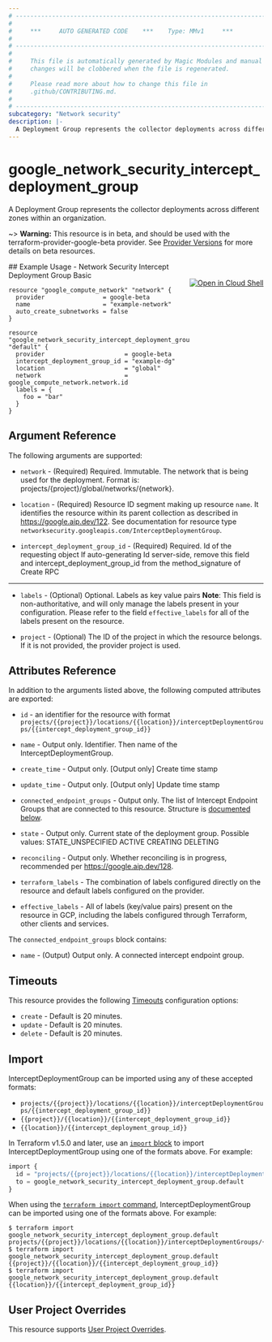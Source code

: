 ```yaml
---
# ----------------------------------------------------------------------------
#
#     ***     AUTO GENERATED CODE    ***    Type: MMv1     ***
#
# ----------------------------------------------------------------------------
#
#     This file is automatically generated by Magic Modules and manual
#     changes will be clobbered when the file is regenerated.
#
#     Please read more about how to change this file in
#     .github/CONTRIBUTING.md.
#
# ----------------------------------------------------------------------------
subcategory: "Network security"
description: |-
  A Deployment Group represents the collector deployments across different zones within an organization.
---
```


# google_network_security_intercept_deployment_group

A Deployment Group represents the collector deployments across different zones within an organization.

~> **Warning:** This resource is in beta, and should be used with the terraform-provider-google-beta provider.
See [Provider Versions](https://terraform.io/docs/providers/google/guides/provider_versions.html) for more details on beta resources.


<div class = "oics-button" style="float: right; margin: 0 0 -15px">
  <a href="https://console.cloud.google.com/cloudshell/open?cloudshell_git_repo=https%3A%2F%2Fgithub.com%2Fterraform-google-modules%2Fdocs-examples.git&cloudshell_image=gcr.io%2Fcloudshell-images%2Fcloudshell%3Alatest&cloudshell_print=.%2Fmotd&cloudshell_tutorial=.%2Ftutorial.md&cloudshell_working_dir=network_security_intercept_deployment_group_basic&open_in_editor=main.tf" target="_blank">
    <img alt="Open in Cloud Shell" src="//gstatic.com/cloudssh/images/open-btn.svg" style="max-height: 44px; margin: 32px auto; max-width: 100%;">
  </a>
</div>
## Example Usage - Network Security Intercept Deployment Group Basic


```hcl
resource "google_compute_network" "network" {
  provider                = google-beta
  name                    = "example-network"
  auto_create_subnetworks = false
}

resource "google_network_security_intercept_deployment_group" "default" {
  provider                      = google-beta
  intercept_deployment_group_id = "example-dg"
  location                      = "global"
  network                       = google_compute_network.network.id
  labels = {
    foo = "bar"
  }
}
```

## Argument Reference

The following arguments are supported:


* `network` -
  (Required)
  Required. Immutable. The network that is being used for the deployment. Format is:
  projects/{project}/global/networks/{network}.

* `location` -
  (Required)
  Resource ID segment making up resource `name`. It identifies the resource within its parent collection as described in https://google.aip.dev/122. See documentation for resource type `networksecurity.googleapis.com/InterceptDeploymentGroup`.

* `intercept_deployment_group_id` -
  (Required)
  Required. Id of the requesting object
  If auto-generating Id server-side, remove this field and
  intercept_deployment_group_id from the method_signature of Create RPC


- - -


* `labels` -
  (Optional)
  Optional. Labels as key value pairs 
  **Note**: This field is non-authoritative, and will only manage the labels present in your configuration.
  Please refer to the field `effective_labels` for all of the labels present on the resource.

* `project` - (Optional) The ID of the project in which the resource belongs.
    If it is not provided, the provider project is used.


## Attributes Reference

In addition to the arguments listed above, the following computed attributes are exported:

* `id` - an identifier for the resource with format `projects/{{project}}/locations/{{location}}/interceptDeploymentGroups/{{intercept_deployment_group_id}}`

* `name` -
  Output only. Identifier. Then name of the InterceptDeploymentGroup.

* `create_time` -
  Output only. [Output only] Create time stamp

* `update_time` -
  Output only. [Output only] Update time stamp

* `connected_endpoint_groups` -
  Output only. The list of Intercept Endpoint Groups that are connected to this resource.
  Structure is [documented below](#nested_connected_endpoint_groups).

* `state` -
  Output only. Current state of the deployment group. 
   Possible values:
   STATE_UNSPECIFIED
  ACTIVE
  CREATING
  DELETING

* `reconciling` -
  Output only. Whether reconciling is in progress, recommended per
  https://google.aip.dev/128.

* `terraform_labels` -
  The combination of labels configured directly on the resource
   and default labels configured on the provider.

* `effective_labels` -
  All of labels (key/value pairs) present on the resource in GCP, including the labels configured through Terraform, other clients and services.


<a name="nested_connected_endpoint_groups"></a>The `connected_endpoint_groups` block contains:

* `name` -
  (Output)
  Output only. A connected intercept endpoint group.

## Timeouts

This resource provides the following
[Timeouts](https://developer.hashicorp.com/terraform/plugin/sdkv2/resources/retries-and-customizable-timeouts) configuration options:

- `create` - Default is 20 minutes.
- `update` - Default is 20 minutes.
- `delete` - Default is 20 minutes.

## Import


InterceptDeploymentGroup can be imported using any of these accepted formats:

* `projects/{{project}}/locations/{{location}}/interceptDeploymentGroups/{{intercept_deployment_group_id}}`
* `{{project}}/{{location}}/{{intercept_deployment_group_id}}`
* `{{location}}/{{intercept_deployment_group_id}}`


In Terraform v1.5.0 and later, use an [`import` block](https://developer.hashicorp.com/terraform/language/import) to import InterceptDeploymentGroup using one of the formats above. For example:

```tf
import {
  id = "projects/{{project}}/locations/{{location}}/interceptDeploymentGroups/{{intercept_deployment_group_id}}"
  to = google_network_security_intercept_deployment_group.default
}
```

When using the [`terraform import` command](https://developer.hashicorp.com/terraform/cli/commands/import), InterceptDeploymentGroup can be imported using one of the formats above. For example:

```
$ terraform import google_network_security_intercept_deployment_group.default projects/{{project}}/locations/{{location}}/interceptDeploymentGroups/{{intercept_deployment_group_id}}
$ terraform import google_network_security_intercept_deployment_group.default {{project}}/{{location}}/{{intercept_deployment_group_id}}
$ terraform import google_network_security_intercept_deployment_group.default {{location}}/{{intercept_deployment_group_id}}
```

## User Project Overrides

This resource supports [User Project Overrides](https://registry.terraform.io/providers/hashicorp/google/latest/docs/guides/provider_reference#user_project_override).
